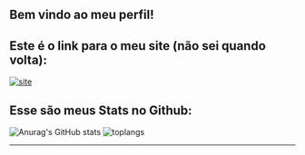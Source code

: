 ## Bem vindo ao meu perfil!
## Este é o link para o meu site (não sei quando volta):
[![site](https://img.shields.io/website?label=IndestructibleComic&style=website-up-down-green-red&url=https://joao-the-carvalho.github.io/Indestructiblesite/)](https://joao-the-carvalho.github.io/Indestructiblesite/)

## Esse são meus Stats no Github:
![Anurag's GitHub stats](https://github-readme-stats.vercel.app/api?username=joao-the-carvalho&show_icons=true&theme=tokyonight)
![toplangs](https://github-readme-stats.vercel.app/api/top-langs/?username=joao-the-carvalho&theme=tokyonight)
<hr>

